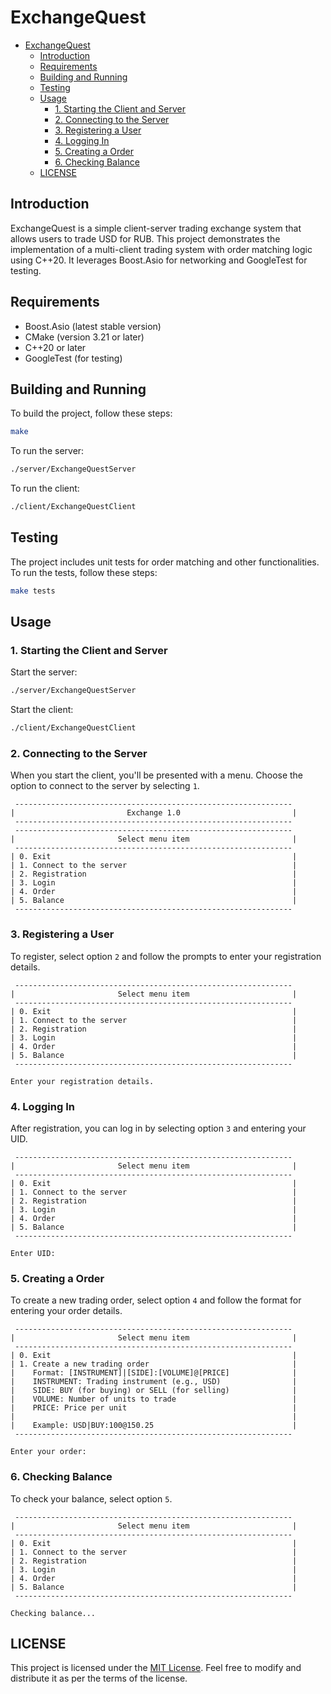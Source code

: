 # ExchangeQuest

- [ExchangeQuest](#exchangequest)
  - [Introduction](#introduction)
  - [Requirements](#requirements)
  - [Building and Running](#building-and-running)
  - [Testing](#testing)
  - [Usage](#usage)
    - [1. Starting the Client and Server](#1-starting-the-client-and-server)
    - [2. Connecting to the Server](#2-connecting-to-the-server)
    - [3. Registering a User](#3-registering-a-user)
    - [4. Logging In](#4-logging-in)
    - [5. Creating a Order](#5-creating-a-order)
    - [6. Checking Balance](#6-checking-balance)
  - [LICENSE](#license)

## Introduction
ExchangeQuest is a simple client-server trading exchange system that allows users to trade USD for RUB. This project demonstrates the implementation of a multi-client trading system with order matching logic using C++20. It leverages Boost.Asio for networking and GoogleTest for testing.

## Requirements
- Boost.Asio (latest stable version)
- CMake (version 3.21 or later)
- C++20 or later
- GoogleTest (for testing)

## Building and Running
To build the project, follow these steps:


```sh
make
```

To run the server:
```sh
./server/ExchangeQuestServer
```

To run the client:
```sh
./client/ExchangeQuestClient
```

## Testing
The project includes unit tests for order matching and other functionalities. To run the tests, follow these steps:

```sh
make tests
```

## Usage

### 1. Starting the Client and Server

Start the server:
```sh
./server/ExchangeQuestServer
```

Start the client:
```sh
./client/ExchangeQuestClient
```

### 2. Connecting to the Server

When you start the client, you'll be presented with a menu. Choose the option to connect to the server by selecting `1`.

```
 --------------------------------------------------------------
|                         Exchange 1.0                         |
 --------------------------------------------------------------
 --------------------------------------------------------------
|                       Select menu item                       |
 --------------------------------------------------------------
| 0. Exit                                                      |
| 1. Connect to the server                                     |
| 2. Registration                                              |
| 3. Login                                                     |
| 4. Order                                                     |
| 5. Balance                                                   |
 --------------------------------------------------------------
```

### 3. Registering a User

To register, select option `2` and follow the prompts to enter your registration details.

```
 --------------------------------------------------------------
|                       Select menu item                       |
 --------------------------------------------------------------
| 0. Exit                                                      |
| 1. Connect to the server                                     |
| 2. Registration                                              |
| 3. Login                                                     |
| 4. Order                                                     |
| 5. Balance                                                   |
 --------------------------------------------------------------

Enter your registration details.
```

### 4. Logging In

After registration, you can log in by selecting option `3` and entering your UID.

```
 --------------------------------------------------------------
|                       Select menu item                       |
 --------------------------------------------------------------
| 0. Exit                                                      |
| 1. Connect to the server                                     |
| 2. Registration                                              |
| 3. Login                                                     |
| 4. Order                                                     |
| 5. Balance                                                   |
 --------------------------------------------------------------

Enter UID:
```

### 5. Creating a Order

To create a new trading order, select option `4` and follow the format for entering your order details.

```
 --------------------------------------------------------------
|                       Select menu item                       |
 --------------------------------------------------------------
| 0. Exit                                                      |
| 1. Create a new trading order                                |
|    Format: [INSTRUMENT]|[SIDE]:[VOLUME]@[PRICE]              |
|    INSTRUMENT: Trading instrument (e.g., USD)                |
|    SIDE: BUY (for buying) or SELL (for selling)              |
|    VOLUME: Number of units to trade                          |
|    PRICE: Price per unit                                     |
|                                                              |
|    Example: USD|BUY:100@150.25                               |
 --------------------------------------------------------------

Enter your order:
```

### 6. Checking Balance

To check your balance, select option `5`.

```
 --------------------------------------------------------------
|                       Select menu item                       |
 --------------------------------------------------------------
| 0. Exit                                                      |
| 1. Connect to the server                                     |
| 2. Registration                                              |
| 3. Login                                                     |
| 4. Order                                                     |
| 5. Balance                                                   |
 --------------------------------------------------------------

Checking balance...
```


## LICENSE
This project is licensed under the [MIT License](LICENSE). Feel free to modify and distribute it as per the terms of the license.
